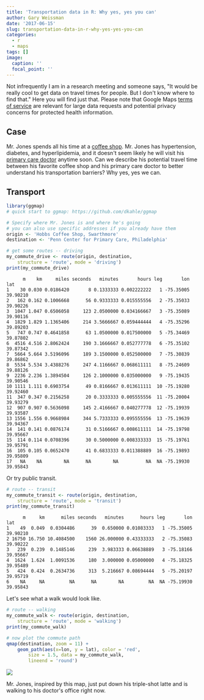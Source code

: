 ```yaml
---
title: 'Transportation data in R: Why yes, yes you can'
author: Gary Weissman
date: '2017-06-15'
slug: transportation-data-in-r-why-yes-yes-you-can
categories:
  - r
  - maps
tags: []
image:
  caption: ''
  focal_point: ''
---
```


Not infrequently I am in a research meeting and someone says, "It would be really cool to get data on travel times for people. But I don't know where to find that." Here you will find just that. Please note that Google Maps [terms of service](https://developers.google.com/maps/terms) are relevant for large data requests and potential privacy concerns for protected health information.

## Case

Mr. Jones spends all his time at a [coffee shop](http://www.hobbscoffee.com). Mr. Jones has hypertension, diabetes, and hyperlipidemia, and it doesn't seem likely he will visit his [primary care doctor](https://www.pennmedicine.org/providers/practice/penn-center-for-primary-care) anytime soon. Can we describe his potential travel time between his favorite coffee shop and his primary care doctor to better understand his transportation barriers? Why yes, yes we can.

## Transport

```r
library(ggmap)
# quick start to ggmap: https://github.com/dkahle/ggmap

# Specify where Mr. Jones is and where he's going
# you can also use specific addresses if you already have them
origin <- 'Hobbs Coffee Shop, Swarthmore'
destination <- 'Penn Center for Primary Care, Philadelphia'

# get some routes -- driving
my_commute_drive <- route(origin, destination, 
    structure = 'route', mode = 'driving')
print(my_commute_drive)
```

```
      m    km     miles seconds   minutes       hours leg       lon      lat
1    30 0.030 0.0186420       8 0.1333333 0.002222222   1 -75.35005 39.90210
2   162 0.162 0.1006668      56 0.9333333 0.015555556   2 -75.35033 39.90226
3  1047 1.047 0.6506058     123 2.0500000 0.034166667   3 -75.35089 39.90116
4  1829 1.829 1.1365406     214 3.5666667 0.059444444   4 -75.35296 39.89203
5   747 0.747 0.4641858      63 1.0500000 0.017500000   5 -75.34469 39.87802
6  4516 4.516 2.8062424     190 3.1666667 0.052777778   6 -75.35102 39.87342
7  5664 5.664 3.5196096     189 3.1500000 0.052500000   7 -75.30839 39.86862
8  5534 5.534 3.4388276     247 4.1166667 0.068611111   8 -75.24609 39.88126
9  2236 2.236 1.3894504     126 2.1000000 0.035000000   9 -75.19435 39.90546
10 1111 1.111 0.6903754      49 0.8166667 0.013611111  10 -75.19280 39.92460
11  347 0.347 0.2156258      20 0.3333333 0.005555556  11 -75.20004 39.93279
12  907 0.907 0.5636098     145 2.4166667 0.040277778  12 -75.19939 39.93587
13 1556 1.556 0.9668984     344 5.7333333 0.095555556  13 -75.19639 39.94367
14  141 0.141 0.0876174      31 0.5166667 0.008611111  14 -75.19798 39.95667
15  114 0.114 0.0708396      30 0.5000000 0.008333333  15 -75.19761 39.95791
16  105 0.105 0.0652470      41 0.6833333 0.011388889  16 -75.19893 39.95809
17   NA    NA        NA      NA        NA          NA  NA -75.19930 39.95843
```

Or try public transit.

```r
# route -- transit
my_commute_transit <- route(origin, destination, 
    structure = 'route', mode = 'transit')
print(my_commute_transit)
```

```
      m     km      miles seconds   minutes      hours leg       lon      lat
1    49  0.049  0.0304486      39  0.650000 0.01083333   1 -75.35005 39.90210
2 16750 16.750 10.4084500    1560 26.000000 0.43333333   2 -75.35083 39.90222
3   239  0.239  0.1485146     239  3.983333 0.06638889   3 -75.18166 39.95667
4  1624  1.624  1.0091536     180  3.000000 0.05000000   4 -75.18325 39.95489
5   424  0.424  0.2634736     313  5.216667 0.08694444   5 -75.20197 39.95719
6    NA     NA         NA      NA        NA         NA  NA -75.19930 39.95843
```

Let's see what a walk would look like.

```r
# route -- walking
my_commute_walk <- route(origin, destination, 
    structure = 'route', mode = 'walking')
print(my_commute_walk)

# now plot the commute path
qmap(destination, zoom = 11) + 
    geom_path(aes(x=lon, y = lat), color = 'red', 
        size = 1.5, data = my_commute_walk, 
        lineend = 'round')
```

![](/images/walk_commute_map.png)

Mr. Jones, inspired by this map, just put down his triple-shot latte and is walking to his doctor's office right now.
